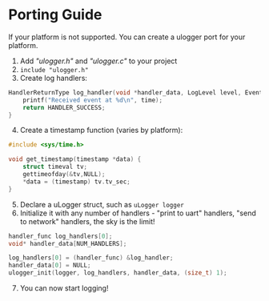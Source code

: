 # Porting Guide
If your platform is not supported. You can create a ulogger port for your platform.

1. Add _"ulogger.h"_ and _"ulogger.c"_ to your project
2. `include "ulogger.h"`
3. Create log handlers:
  ```c
  HandlerReturnType log_handler(void *handler_data, LogLevel level, EventType event_type, timestamp time, void * log_data,      size_t data_length) {
      printf("Received event at %d\n", time);
      return HANDLER_SUCCESS;
  }
  ```
4. Create a timestamp function (varies by platform):
  ```c
  #include <sys/time.h>
  
  void get_timestamp(timestamp *data) {
      struct timeval tv;
      gettimeofday(&tv,NULL);
      *data = (timestamp) tv.tv_sec;
  }
  ```
5. Declare a uLogger struct, such as `uLogger logger`
6. Initialize it with any number of handlers - "print to uart" handlers, "send to network" handlers, the sky is the limit! 
  ```c 
  handler_func log_handlers[0];
  void* handler_data[NUM_HANDLERS];
  
  log_handlers[0] = (handler_func) &log_handler;
  handler_data[0] = NULL;
  ulogger_init(logger, log_handlers, handler_data, (size_t) 1);
  ```
7. You can now start logging!